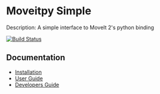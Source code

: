 # Moveitpy Simple

Description: A simple interface to MoveIt 2's python binding

[![Build Status](https://github.com/JafarAbdi/moveitpy_simple/actions/workflows/build_and_test.yaml/badge.svg)](https://github.com/JafarAbdi/moveitpy_simple/actions/workflows/build_and_test.yaml)

## Documentation

- [Installation](doc/installation.md)
- [User Guide](doc/user.md)
- [Developers Guide](doc/developer.md)
